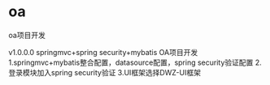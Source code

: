 # oa
oa项目开发

v1.0.0.0
springmvc+spring security+mybatis OA项目开发
1.springmvc+mybatis整合配置，datasource配置，spring security验证配置
2.登录模块加入spring security验证
3.UI框架选择DWZ-UI框架